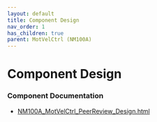 ```yaml
---
layout: default
title: Component Design
nav_order: 1
has_children: true
parent: MotVelCtrl (NM100A)
---
```

# Component Design
### Component Documentation

- [NM100A_MotVelCtrl_PeerReview_Design.html](Doc/NM100A_MotVelCtrl_PeerReview_Design.html)

